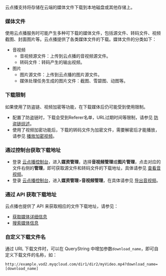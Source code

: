 云点播支持将存储在云端的媒体文件下载到本地磁盘或其他存储上。

### 媒体文件
使用云点播服务时可能产生多种可下载的媒体文件，包括源文件、转码文件、视频截图、封面图片等。云点播提供了各类媒体文件的下载。媒体文件的分类如下：

* 音视频
  * 音视频源文件：上传到云点播的音视频源文件。
  * 转码文件：转码产生的输出视频。
* 图片
  * 图片源文件：上传到云点播的图片源文件。
  * 媒体处理任务生成的图片文件：截图、雪碧图、动图等。

### 下载限制
如果使用了防盗链、视频加密等功能，在下载媒体后仍可能受到使用限制。  
* 配置了防盗链时，下载会受到Referer名单，URL过期时间等限制，请参见 [防盗链综述](https://cloud.tencent.com/document/product/266/11243)。
* 使用了视频加密功能后，下载的转码文件为加密文件，需要解密后才能播放，请参见 [播放加密视频](https://cloud.tencent.com/document/product/266/46220)。

### 通过控制台获取下载地址
* 登录 [云点播控制台](https://console.cloud.tencent.com/vod)，进入**媒资管理**，选择**音视频管理**或**图片管理**，点击对应的文件右侧的**管理**，即可获取源文件和转码文件的下载地址，具体请参见 [查看音视频](https://cloud.tencent.com/document/product/266/36451)。
* 登录 [云点播控制台](https://console.cloud.tencent.com/vod)，进入**媒资管理**>**音视频管理**，在具体请参见 [导出音视频](https://cloud.tencent.com/document/product/266/48719)。

### 通过 API 获取下载地址
云点播也提供了 API 来获取相应的文件下载地址，请参见：
- [获取媒体详细信息](https://cloud.tencent.com/document/product/266/31763)
- [搜索媒体信息](https://cloud.tencent.com/document/product/266/31813)


### 自定义下载文件名
通过 URL 下载文件时，可以在 QueryString 中增加参数`download_name`，即可自定义下载文件的名称，如：
```
http://example.vod2.myqcloud.com/dir1/dir2/myVideo.mp4?download_name=[download_name]
```